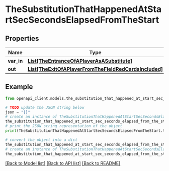 # TheSubstitutionThatHappenedAtStartSecSecondsElapsedFromTheStart


## Properties

Name | Type | Description | Notes
------------ | ------------- | ------------- | -------------
**var_in** | [**List[TheEntranceOfAPlayerAsASubstitute]**](TheEntranceOfAPlayerAsASubstitute.md) |  | [optional] 
**out** | [**List[TheExitOfAPlayerFromTheFieldRedCardsIncluded]**](TheExitOfAPlayerFromTheFieldRedCardsIncluded.md) |  | [optional] 

## Example

```python
from openapi_client.models.the_substitution_that_happened_at_start_sec_seconds_elapsed_from_the_start import TheSubstitutionThatHappenedAtStartSecSecondsElapsedFromTheStart

# TODO update the JSON string below
json = "{}"
# create an instance of TheSubstitutionThatHappenedAtStartSecSecondsElapsedFromTheStart from a JSON string
the_substitution_that_happened_at_start_sec_seconds_elapsed_from_the_start_instance = TheSubstitutionThatHappenedAtStartSecSecondsElapsedFromTheStart.from_json(json)
# print the JSON string representation of the object
print(TheSubstitutionThatHappenedAtStartSecSecondsElapsedFromTheStart.to_json())

# convert the object into a dict
the_substitution_that_happened_at_start_sec_seconds_elapsed_from_the_start_dict = the_substitution_that_happened_at_start_sec_seconds_elapsed_from_the_start_instance.to_dict()
# create an instance of TheSubstitutionThatHappenedAtStartSecSecondsElapsedFromTheStart from a dict
the_substitution_that_happened_at_start_sec_seconds_elapsed_from_the_start_from_dict = TheSubstitutionThatHappenedAtStartSecSecondsElapsedFromTheStart.from_dict(the_substitution_that_happened_at_start_sec_seconds_elapsed_from_the_start_dict)
```
[[Back to Model list]](../README.md#documentation-for-models) [[Back to API list]](../README.md#documentation-for-api-endpoints) [[Back to README]](../README.md)


